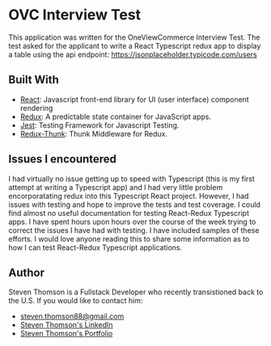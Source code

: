 # OVC Interview Test

This application was written for the OneViewCommerce Interview Test. The test asked for the applicant to write a React Typescript redux app to display a table using the api endpoint: https://jsonplaceholder.typicode.com/users

## Built With

- [React](https://reactjs.org/): Javascript front-end library for UI (user
  interface) component rendering
- [Redux](https://redux.js.org/): A predictable state container for JavaScript apps.
- [Jest](https://jestjs.io/): Testing Framework for Javascript Testing.
- [Redux-Thunk](https://github.com/reduxjs/redux-thunk): Thunk Middleware for Redux.

## Issues I encountered
I had virtually no issue getting up to speed with Typescript (this is my first attempt at writing a Typescript app) and I had very little problem encorporatating redux into this Typescript React project. However, I had issues with testing and hope to improve the tests and test coverage. I could find almost no useful documentation for testing React-Redux Typescript apps. I have spent hours upon hours over the course of the week trying to correct the issues I have had with testing. I have included samples of these efforts. I would love anyone reading this to share some information as to how I can test React-Redux Typescript applications.

## Author

Steven Thomson is a Fullstack Developer who recently transistioned back to the
U.S. If you would like to contact him:

- steven.thomson88@gmail.com
- [Steven Thomson's LinkedIn](https://www.linkedin.com/in/steventhomson1988/)
- [Steven Thomson's Portfolio](https://www.steven-thomson.com/)
